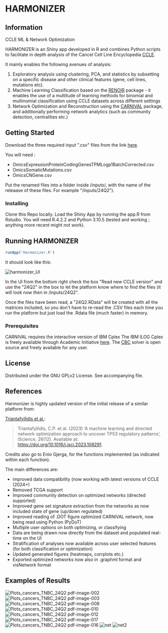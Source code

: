 # HARMONIZER

## Information
CCLE ML &amp; Network Optimization

HARMONIZER is an Shiny app developed in R and combines Python scripts to facilitate in depth analysis of the Cancel Cell Line Encyclopedia [CCLE](https://depmap.org/portal/).

It mainly enables the following avenues of analysis:

1) Exploratory analysis using clustering, PCA, and statistics by subsetting on a specific disease and other clinical features (gene, cell lines, mutations etc).
2) Machine Learning Classification based on the [RENOIR](https://github.com/alebarberis/renoir) package - it enables the use of a multitude of learning methods for binomial and multinomial classification using CCLE datasets across different settings
3) Network Optimization and Reconstruction using the [CARNIVAL](https://github.com/saezlab/carnival) package, and additionally performing network analytics (such as community detection, centralities etc.)

## Getting Started

Download the three required  input ".csv" files from the link [here](https://depmap.org/portal/data_page/?tab=currentRelease).

You will need : 

- OmicsExpressionProteinCodingGenesTPMLogp1BatchCorrected.csv
- OmicsSomaticMutations.csv
- OmicsCNGene.csv

Put the renamed files into a folder inside /inputs/, with the name of the releaase of these files. For example "/inputs/24Q2").

### Installing

Clone this Repo locally. Load the Shiny App by running the app.R from Rstudio. You will need R.4.2.2 and Python 3.10.5 (tested and working ; anything more recent might not work). 

## Running HARMONIZER

```R
runApp('Harmonizer.R')
```

It should look like this:

![harmonizer_UI](https://github.com/user-attachments/assets/30459019-cdc7-4378-a8fe-5850c83b7c76)

In the UI from the bottom right check the box "Read new CCLE version" and use the "24Q2" in the box to let the platform know where to find the files (it will look now then in /inputs/24Q2".

Once the files have been read, a "24Q2.RData" will be created with all the matrices included, so you don't have to re-read the .CSV files each time you run the platform but just load the .Rdata file (much faster) in memory.

### Prerequisites

CARNIVAL requires the interactive version of IBM Cplex The IBM ILOG Cplex is freely available through Academic Initiative [here](https://www.ibm.com/products/ilog-cplex-optimization-studio?S_PKG=CoG&cm_mmc=Search_Google-_-Data+Science_Data+Science-_-WW_IDA-_-+IBM++CPLEX_Broad_CoG&cm_mmca1=000000RE&cm_mmca2=10000668&cm_mmca7=9041989&cm_mmca8=kwd-412296208719&cm_mmca9=_k_Cj0KCQiAr93gBRDSARIsADvHiOpDUEHgUuzu8fJvf3vmO5rI0axgtaleqdmwk6JRPIDeNcIjgIHMhZIaAiwWEALw_wcB_k_&cm_mmca10=267798126431&cm_mmca11=b&mkwid=_k_Cj0KCQiAr93gBRDSARIsADvHiOpDUEHgUuzu8fJvf3vmO5rI0axgtaleqdmwk6JRPIDeNcIjgIHMhZIaAiwWEALw_wcB_k_|470|135655&cvosrc=ppc.google.%2Bibm%20%2Bcplex&cvo_campaign=000000RE&cvo_crid=267798126431&Matchtype=b&gclid=Cj0KCQiAr93gBRDSARIsADvHiOpDUEHgUuzu8fJvf3vmO5rI0axgtaleqdmwk6JRPIDeNcIjgIHMhZIaAiwWEALw_wcB). The [CBC](https://projects.coin-or.org/Cbc) solver is open source and freely available for any user. 


## License

Distributed under the GNU GPLv2 License. See accompanying file.

## References

Harmonizer is highly updated version of the initial release of a similar platform from:

[Triantafyllidis et al.]([https://pubs.rsc.org/en/content/articlehtml/2015/ib/c4ib00294f](https://www.cell.com/iscience/fulltext/S2589-0042(23)02368-4?uuid=uuid%3A7b7fb9c3-4515-46e2-8e6e-fe22489b11b9)):

> Triantafyllidis, C.P. et al. (2023) ‘A machine learning and directed network optimization approach to uncover TP53 regulatory patterns’, iScience, 26(12). Available at: https://doi.org/10.1016/j.isci.2023.108291.

Credits also go to Enio Gjerga, for the functions implemented (as indicated within each function).

The main differences are:

- improved data compatibility (now working with latest versions of CCLE (2024+)
- Removed TCGA support
- Improved community detection on optimized networks (directed supported)
- Improved gene set signature extraction from the networks as now included state of gene (up/down regulated)
- Improved reading of .DOT figure optimized CARNIVAL network, now being read using Python (PyDoT)
- Multiple user options on both optimizing, or classifying
- Data are being drawn now directly from the dataset and populated real-time on the UI
- Stratification of analyses now available across user selected features (for both classification or optimization)
- Updated generated figures (heatmaps, corrplots etc.)
- Exported optimized networks now also in .graphml format and visNetwork format

## Examples of Results

![Plots_cancers_TNBC_24Q2 pdf-image-002](https://github.com/user-attachments/assets/a5a9e624-91b0-4837-ae09-7edec9fc50c7)
![Plots_cancers_TNBC_24Q2 pdf-image-003](https://github.com/user-attachments/assets/b2c61a23-79fa-46bc-bf3f-7fa3e6e0bec9)
![Plots_cancers_TNBC_24Q2 pdf-image-008](https://github.com/user-attachments/assets/cb3a57ec-9cfb-4c1e-af4d-4703557c2fe9)
![Plots_cancers_TNBC_24Q2 pdf-image-010](https://github.com/user-attachments/assets/afbf00da-002c-4b72-895a-3f65029fc28f)
![Plots_cancers_TNBC_24Q2 pdf-image-012](https://github.com/user-attachments/assets/5be0d6ad-7cb7-41c3-bc4b-dde8d6ab10e9)
![Plots_cancers_TNBC_24Q2 pdf-image-017](https://github.com/user-attachments/assets/63b7e2ef-ea01-416b-9d22-17a21e2cff82)
![Plots_cancers_TNBC_24Q2 pdf-image-016](https://github.com/user-attachments/assets/f9925b51-0344-4383-b283-915ebb421378)
![net](https://github.com/user-attachments/assets/d2422c61-2984-4030-850d-aae43e381960)
![net2](https://github.com/user-attachments/assets/88117405-3259-4c21-a021-2472cf3ad37c)


